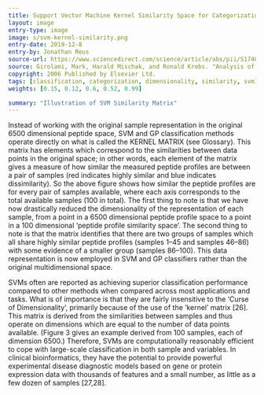 ```yaml
---
title: Support Vector Machine Kernel Similarity Space for Categorization
layout: image
entry-type: image
image: s/svm-kernel-similarity.png
entry-date: 2019-12-8
entry-by: Jonathan Reus
source-url: https://www.sciencedirect.com/science/article/abs/pii/S1740674906000102?via%3Dihub
source: Girolami, Mark, Harald Mischak, and Ronald Krebs. "Analysis of complex, multidimensional datasets." Drug Discovery Today, Technologies 3.1 (2006), 13-19.
copyright: 2006 Published by Elsevier Ltd.
tags: [classification, categorization, dimensionality, similarity, svm]
weights: [0.15, 0.12, 0.6, 0.52, 0.99]

summary: "Illustration of SVM Similarity Matrix"
---
```

Instead of working with the original sample representation
in the original 6500 dimensional peptide space, SVM and GP
classification methods operate directly on what is called the KERNEL
MATRIX (see Glossary). This matrix has elements which correspond to
the similarities between data points in the original space; in other
words, each element of the matrix gives a measure of how similar the
measured peptide profiles are between a pair of samples (red
indicates highly similar and blue indicates dissimilarity). So the above
figure shows how similar the peptide profiles are for every pair of
samples available, where each axis corresponds to the total available
samples (100 in total). The first thing to note is that we have now
drastically reduced the dimensionality of the representation of each
sample, from a point in a 6500 dimensional peptide profile space to a
point in a 100 dimensional ‘peptide profile similarity space’. The
second thing to note is that the matrix identifies that there are two
groups of samples which all share highly similar peptide profiles
(samples 1–45 and samples 46–86) with some evidence of a smaller
group (samples 86–100). This data representation is now employed in
SVM and GP classifiers rather than the original multidimensional
space.

SVMs often are reported as achieving superior classification performance compared to other methods
when compared across most applications and tasks. What
is of importance is that they are fairly insensitive to the ‘Curse
of Dimensionality’, primarily because of the use of the ‘kernel’
matrix [26]. This matrix is derived from the similarities
between samples and thus operate on dimensions which are
equal to the number of data points available. (Figure 3 gives
an example derived from 100 samples, each of dimension
6500.) Therefore, SVMs are computationally reasonably efficient
to cope with large-scale classification in both sample
and variables. In clinical bioinformatics, they have the potential
to provide powerful experimental disease diagnostic
models based on gene or protein expression data with thousands
of features and a small number, as little as a few dozen
of samples [27,28].
